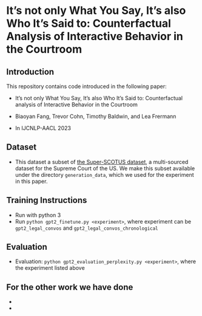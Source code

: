 # It’s not only What You Say, It’s also Who It’s Said to: Counterfactual Analysis of Interactive Behavior in the Courtroom

## Introduction

This repository contains code introduced in the following paper:

- It’s not only What You Say, It’s also Who It’s Said to: Counterfactual analysis of Interactive Behavior in the Courtroom

- Biaoyan Fang, Trevor Cohn, Timothy Baldwin, and Lea Frermann 

- In IJCNLP-AACL 2023

## Dataset 

- This dataset a subset of [the Super-SCOTUS dataset](https://github.com/biaoyanf/Super-SCOTUS), a multi-sourced dataset for the Supreme Court of the US. We make this subset available under the directory `generation_data`, which we used for the experiment in this paper. 




## Training Instructions
- Run with python 3
- Run `python gpt2_finetune.py <experiment>`, where experiment can be `gpt2_legal_convos` and `gpt2_legal_convos_chronological` 


## Evaluation
- Evaluation: `python gpt2_evaluation_perplexity.py <experiment>`, where the experiment listed above 


## For the other work we have done 
-  
- 